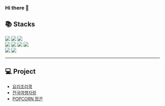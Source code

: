 ### Hi there 👋

<div>
	<h2>📚 Stacks</h2>
	<div>
		<img src="https://img.shields.io/badge/java-007396?style=for-the-badge&logo=java&logoColor=white">
		<img src="https://img.shields.io/badge/spring-6DB33F?style=for-the-badge&logo=spring&logoColor=white">
		<img src="https://img.shields.io/badge/springboot-6DB33F?style=for-the-badge&logo=springboot&logoColor=white">
		<br>
		<img src="https://img.shields.io/badge/html5-E34F26?style=for-the-badge&logo=html5&logoColor=white">
		<img src="https://img.shields.io/badge/css3-1572B6?style=for-the-badge&logo=css3&logoColor=white">
		<img src="https://img.shields.io/badge/javascript-F7DF1E?style=for-the-badge&logo=javascript&logoColor=white">
		<img src="https://img.shields.io/badge/jquery-0769AD?style=for-the-badge&logo=jquery&logoColor=white">
		<br>
		<img src="https://img.shields.io/badge/thymeleaf-005F0F?style=for-the-badge&logo=thymeleaf&logoColor=white">
		<img src="https://img.shields.io/badge/oracle-F80000?style=for-the-badge&logo=oracle&logoColor=white">
	</div
</div>

<hr/>

<div>
	<h2>💻 Project</h2>
	<div>
		<ul>
			<li><a href="https://github.com/yy-ham/cookaround.git">요리조리쿡</a></li>
			<li><a href="https://github.com/yy-ham/Trip-Contest.git">전국여행자랑</a></li>
			<li><a href="https://github.com/yy-ham/Popcorn.git">POPCORN 팝콘</a></li>
		</ul>
	</div>
</div>


<!--
**yy-ham/yy-ham** is a ✨ _special_ ✨ repository because its `README.md` (this file) appears on your GitHub profile.

Here are some ideas to get you started:

- 🔭 I’m currently working on ...
- 🌱 I’m currently learning ...
- 👯 I’m looking to collaborate on ...
- 🤔 I’m looking for help with ...
- 💬 Ask me about ...
- 📫 How to reach me: ...
- 😄 Pronouns: ...
- ⚡ Fun fact: ...
-->
